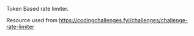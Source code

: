 Token Based rate limiter.

Resource used from https://codingchallenges.fyi/challenges/challenge-rate-limiter
